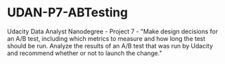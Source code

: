 # UDAN-P7-ABTesting
Udacity Data Analyst Nanodegree - Project 7 - "Make design decisions for an A/B test, including which metrics to measure and how long the test should be run. Analyze the results of an A/B test that was run by Udacity and recommend whether or not to launch the change."
